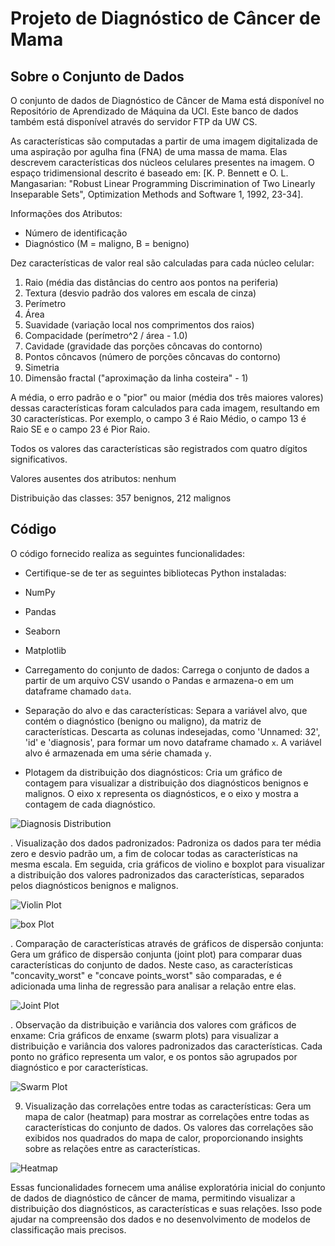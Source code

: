 # Projeto de Diagnóstico de Câncer de Mama

## Sobre o Conjunto de Dados

O conjunto de dados de Diagnóstico de Câncer de Mama está disponível no Repositório de Aprendizado de Máquina da UCI. Este banco de dados também está disponível através do servidor FTP da UW CS.

As características são computadas a partir de uma imagem digitalizada de uma aspiração por agulha fina (FNA) de uma massa de mama. Elas descrevem características dos núcleos celulares presentes na imagem. O espaço tridimensional descrito é baseado em: [K. P. Bennett e O. L. Mangasarian: "Robust Linear Programming Discrimination of Two Linearly Inseparable Sets", Optimization Methods and Software 1, 1992, 23-34].

Informações dos Atributos:

- Número de identificação
- Diagnóstico (M = maligno, B = benigno)

Dez características de valor real são calculadas para cada núcleo celular:

1. Raio (média das distâncias do centro aos pontos na periferia)
2. Textura (desvio padrão dos valores em escala de cinza)
3. Perímetro
4. Área
5. Suavidade (variação local nos comprimentos dos raios)
6. Compacidade (perímetro^2 / área - 1.0)
7. Cavidade (gravidade das porções côncavas do contorno)
8. Pontos côncavos (número de porções côncavas do contorno)
9. Simetria
10. Dimensão fractal ("aproximação da linha costeira" - 1)

A média, o erro padrão e o "pior" ou maior (média dos três maiores valores) dessas características foram calculados para cada imagem, resultando em 30 características. Por exemplo, o campo 3 é Raio Médio, o campo 13 é Raio SE e o campo 23 é Pior Raio.

Todos os valores das características são registrados com quatro dígitos significativos.

Valores ausentes dos atributos: nenhum

Distribuição das classes: 357 benignos, 212 malignos

## Código

O código fornecido realiza as seguintes funcionalidades:

- Certifique-se de ter as seguintes bibliotecas Python instaladas:

- NumPy
- Pandas
- Seaborn
- Matplotlib

- Carregamento do conjunto de dados: Carrega o conjunto de dados a partir de um arquivo CSV usando o Pandas e armazena-o em um dataframe chamado `data`.

- Separação do alvo e das características: Separa a variável alvo, que contém o diagnóstico (benigno ou maligno), da matriz de características. Descarta as colunas indesejadas, como 'Unnamed: 32', 'id' e 'diagnosis', para formar um novo dataframe chamado `x`. A variável alvo é armazenada em uma série chamada `y`.

- Plotagem da distribuição dos diagnósticos: Cria um gráfico de contagem para visualizar a distribuição dos diagnósticos benignos e malignos. O eixo x representa os diagnósticos, e o eixo y mostra a contagem de cada diagnóstico.

![Diagnosis Distribution](images/diagnosis_distribution.png)

. Visualização dos dados padronizados: Padroniza os dados para ter média zero e desvio padrão um, a fim de colocar todas as características na mesma escala. Em seguida, cria gráficos de violino e boxplot para visualizar a distribuição dos valores padronizados das características, separados pelos diagnósticos benignos e malignos.

![Violin Plot](images/violin_plot.png)

![box Plot](images/box_plot.png)

. Comparação de características através de gráficos de dispersão conjunta: Gera um gráfico de dispersão conjunta (joint plot) para comparar duas características do conjunto de dados. Neste caso, as características "concavity_worst" e "concave points_worst" são comparadas, e é adicionada uma linha de regressão para analisar a relação entre elas.

![Joint Plot](images/joint_plot.png)

. Observação da distribuição e variância dos valores com gráficos de enxame: Cria gráficos de enxame (swarm plots) para visualizar a distribuição e variância dos valores padronizados das características. Cada ponto no gráfico representa um valor, e os pontos são agrupados por diagnóstico e por características.

![Swarm Plot](images/swarm_plot.png)

9. Visualização das correlações entre todas as características: Gera um mapa de calor (heatmap) para mostrar as correlações entre todas as características do conjunto de dados. Os valores das correlações são exibidos nos quadrados do mapa de calor, proporcionando insights sobre as relações entre as características.

![Heatmap](images/correlation_heatmap.png)

Essas funcionalidades fornecem uma análise exploratória inicial do conjunto de dados de diagnóstico de câncer de mama, permitindo visualizar a distribuição dos diagnósticos, as características e suas relações. Isso pode ajudar na compreensão dos dados e no desenvolvimento de modelos de classificação mais precisos.
